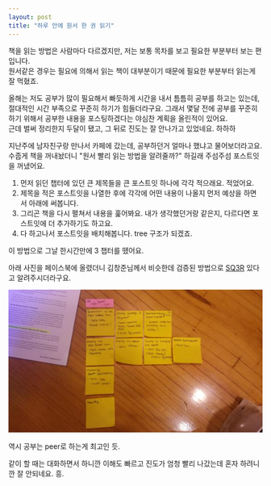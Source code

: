```yaml
---
layout: post
title: "하루 안에 원서 한 권 읽기"
---
```


책을 읽는 방법은 사람마다 다르겠지만, 저는 보통 목차를 보고 필요한 부분부터 보는 편입니다.  
원서같은 경우는 필요에 의해서 읽는 책이 대부분이기 때문에 필요한 부분부터 읽는게 잘 먹혔죠.  
  

올해는 저도 공부가 많이 필요해서 빠듯하게 시간을 내서 틈틈히 공부를 하고는 있는데, 절대적인 시간 부족으로 꾸준히 하기가 힘들더라구요. 그래서 몇달 전에 공부를 꾸준히 하기 위해서 공부한 내용을 포스팅하겠다는 야심찬 계획을 올린적이 있어요.   
근데 벌써 정리한지 두달이 됐고, 그 뒤로 진도는 잘 안나가고 있었네요. 하하하   
  
  
지난주에 남자친구랑 만나서 카페에 갔는데, 공부하던거 얼마나 했냐고 물어보더라고요.  
수줍게 책을 꺼내놨더니 "원서 빨리 읽는 방법을 알려줄까?" 하길래 주섬주섬 포스트잇을 꺼냈어요.  
  

1. 먼저 읽던 챕터에 있던 큰 제목들을 큰 포스트잇 하나에 각각 적으래요. 적었어요.  
2. 제목을 적은 포스트잇을 나열한 후에 각각에 어떤 내용이 나올지 먼저 예상을 하면서 아래에 써봅니다.  
3. 그리곤 책을 다시 펼쳐서 내용을 훑어봐요. 내가 생각했던거랑 같은지, 다르다면 포스트잇에 더 추가하기도 하고요.  
4. 다 하고나서 포스트잇을 배치해봅니다. tree 구조가 되겠죠.   
  
  
이 방법으로 그날 한시간만에 3 챕터를 뗐어요.   

아래 사진을 페이스북에 올렸더니 김창준님께서 비슷한데 검증된 방법으로 [SQ3R](http://www.ucc.vt.edu/academic_support_students/study_skills_information/sq3r_reading-study_system/index.html) 있다고 알려주시더라구요.   

![book](/images/blog/read_book.jpg)


역시 공부는 peer로 하는게 최고인 듯.  
  
같이 할 때는 대화하면서 하니깐 이해도 빠르고 진도가 엄청 빨리 나갔는데 혼자 하려니깐 잘 안되네요. 흥.  

